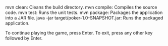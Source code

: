 mvn clean: Cleans the build directory.
mvn compile: Compiles the source code.
mvn test: Runs the unit tests.
mvn package: Packages the application into a JAR file.
java -jar target/poker-1.0-SNAPSHOT.jar: Runs the packaged application.


To continue playing the game, press Enter. To exit, press any other key followed by Enter.
